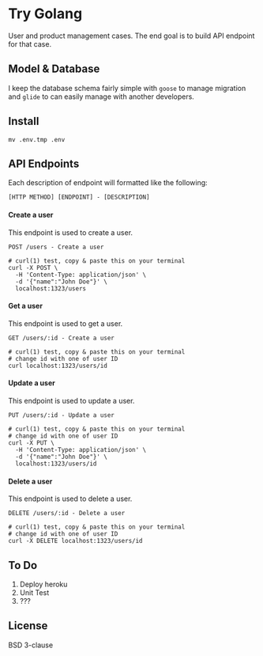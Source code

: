 # Try Golang
User and product management cases. The end goal is to build API endpoint for that case.

## Model & Database
I keep the database schema fairly simple with `goose` to manage migration and `glide` to can easily manage with another developers.

## Install
```
mv .env.tmp .env
```

## API Endpoints
Each description of endpoint will formatted like the following:

```
[HTTP METHOD] [ENDPOINT] - [DESCRIPTION]
```

#### Create a user
This endpoint is used to create a user. 

```
POST /users - Create a user

# curl(1) test, copy & paste this on your terminal
curl -X POST \             
  -H 'Content-Type: application/json' \
  -d '{"name":"John Doe"}' \
  localhost:1323/users
```

#### Get a user
This endpoint is used to get a user. 

```
GET /users/:id - Create a user

# curl(1) test, copy & paste this on your terminal
# change id with one of user ID
curl localhost:1323/users/id
```

#### Update a user
This endpoint is used to update a user. 

```
PUT /users/:id - Update a user

# curl(1) test, copy & paste this on your terminal
# change id with one of user ID
curl -X PUT \             
  -H 'Content-Type: application/json' \
  -d '{"name":"John Doe"}' \
  localhost:1323/users/id
```

#### Delete a user
This endpoint is used to delete a user. 

```
DELETE /users/:id - Delete a user

# curl(1) test, copy & paste this on your terminal
# change id with one of user ID
curl -X DELETE localhost:1323/users/id
```

## To Do
1. Deploy heroku
2. Unit Test
3. ???

## License
BSD 3-clause
